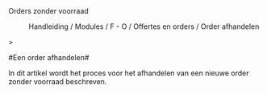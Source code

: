 <properties>
	<page>
		<title>Orders zonder voorraad</title>
		<description>Orders zonder voorraad</description>
	</page>
	<menu>
		<position>Handleiding / Modules / F - O / Offertes en orders /  Order afhandelen</position> 
		<title>Order zonder voorraad</title>
	</menu>
</properties>>

#Een order afhandelen#


In dit artikel wordt het proces voor het afhandelen van een nieuwe order zonder voorraad beschreven.

